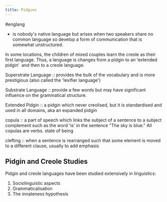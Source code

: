 ```yaml
---
title: Pidgins
---
```

#englang 

- is nobody's native language but arises when two speakers share no common language so develop a form of communication that is somewhat unstructured.

In some locations, the children of mixed couples learn the creole as their first language. Thus, a language is changes from a pidgin to an ‘extended pidgin’  and then to a creole language.

Superstrate Language :: provides the bulk of the vocabulary and is more prestigious (also called the 'lexifier language')

Substrate Language :: provide a few words but may have significant influence on the grammatical structure.

Extended Pidgin :: a pidgin which never creolised, but it is standardised and used in all domains, aka an expanded pidgin

copula :: a part of speech which links the subject of a sentence to a subject complement such as the word 'is' in the sentence "The sky is blue." All copulas are verbs. state of being

clefting :: when a sentence is rearranged such that some element is moved to a different clause, usually to add emphasis

## Pidgin and Creole Studies
Pidgin and creole languages have been studied extensively in linguistics:
1. Sociolinguistic aspects
2. Grammaticalisation
3. The innateness hypothesis

